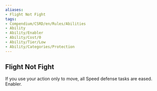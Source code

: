 ```yaml
---
aliases:
- Flight Not Fight
tags:
- Compendium/CSRD/en/Rules/Abilities
- Ability
- Ability/Enabler
- Ability/Cost/0
- Ability/Tier/Low
- Ability/Categories/Protection
---
```


  
## Flight Not Fight  
If you use your action only to move, all Speed defense tasks are eased. Enabler.